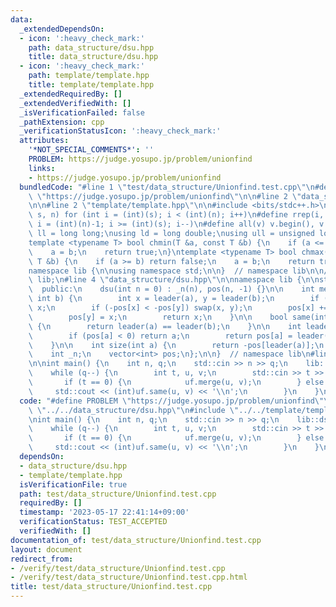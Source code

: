 ```yaml
---
data:
  _extendedDependsOn:
  - icon: ':heavy_check_mark:'
    path: data_structure/dsu.hpp
    title: data_structure/dsu.hpp
  - icon: ':heavy_check_mark:'
    path: template/template.hpp
    title: template/template.hpp
  _extendedRequiredBy: []
  _extendedVerifiedWith: []
  _isVerificationFailed: false
  _pathExtension: cpp
  _verificationStatusIcon: ':heavy_check_mark:'
  attributes:
    '*NOT_SPECIAL_COMMENTS*': ''
    PROBLEM: https://judge.yosupo.jp/problem/unionfind
    links:
    - https://judge.yosupo.jp/problem/unionfind
  bundledCode: "#line 1 \"test/data_structure/Unionfind.test.cpp\"\n#define PROBLEM\
    \ \"https://judge.yosupo.jp/problem/unionfind\"\n\n#line 2 \"data_structure/dsu.hpp\"\
    \n\n#line 2 \"template/template.hpp\"\n\n#include <bits/stdc++.h>\n\n#define rep(i,\
    \ s, n) for (int i = (int)(s); i < (int)(n); i++)\n#define rrep(i, s, n) for (int\
    \ i = (int)(n)-1; i >= (int)(s); i--)\n#define all(v) v.begin(), v.end()\n\nusing\
    \ ll = long long;\nusing ld = long double;\nusing ull = unsigned long long;\n\n\
    template <typename T> bool chmin(T &a, const T &b) {\n    if (a <= b) return false;\n\
    \    a = b;\n    return true;\n}\ntemplate <typename T> bool chmax(T &a, const\
    \ T &b) {\n    if (a >= b) return false;\n    a = b;\n    return true;\n}\n\n\
    namespace lib {\n\nusing namespace std;\n\n}  // namespace lib\n\n// using namespace\
    \ lib;\n#line 4 \"data_structure/dsu.hpp\"\n\nnamespace lib {\n\nstruct dsu {\n\
    \  public:\n    dsu(int n = 0) : _n(n), pos(n, -1) {}\n\n    int merge(int a,\
    \ int b) {\n        int x = leader(a), y = leader(b);\n        if (x == y) return\
    \ x;\n        if (-pos[x] < -pos[y]) swap(x, y);\n        pos[x] += pos[y];\n\
    \        pos[y] = x;\n        return x;\n    }\n\n    bool same(int a, int b)\
    \ {\n        return leader(a) == leader(b);\n    }\n\n    int leader(int a) {\n\
    \        if (pos[a] < 0) return a;\n        return pos[a] = leader(pos[a]);\n\
    \    }\n\n    int size(int a) {\n        return -pos[leader(a)];\n    }\n\n  private:\n\
    \    int _n;\n    vector<int> pos;\n};\n\n}  // namespace lib\n#line 5 \"test/data_structure/Unionfind.test.cpp\"\
    \n\nint main() {\n    int n, q;\n    std::cin >> n >> q;\n    lib::dsu uf(n);\n\
    \    while (q--) {\n        int t, u, v;\n        std::cin >> t >> u >> v;\n \
    \       if (t == 0) {\n            uf.merge(u, v);\n        } else {\n       \
    \     std::cout << (int)uf.same(u, v) << '\\n';\n        }\n    }\n}\n"
  code: "#define PROBLEM \"https://judge.yosupo.jp/problem/unionfind\"\n\n#include\
    \ \"../../data_structure/dsu.hpp\"\n#include \"../../template/template.hpp\"\n\
    \nint main() {\n    int n, q;\n    std::cin >> n >> q;\n    lib::dsu uf(n);\n\
    \    while (q--) {\n        int t, u, v;\n        std::cin >> t >> u >> v;\n \
    \       if (t == 0) {\n            uf.merge(u, v);\n        } else {\n       \
    \     std::cout << (int)uf.same(u, v) << '\\n';\n        }\n    }\n}"
  dependsOn:
  - data_structure/dsu.hpp
  - template/template.hpp
  isVerificationFile: true
  path: test/data_structure/Unionfind.test.cpp
  requiredBy: []
  timestamp: '2023-05-17 22:41:14+09:00'
  verificationStatus: TEST_ACCEPTED
  verifiedWith: []
documentation_of: test/data_structure/Unionfind.test.cpp
layout: document
redirect_from:
- /verify/test/data_structure/Unionfind.test.cpp
- /verify/test/data_structure/Unionfind.test.cpp.html
title: test/data_structure/Unionfind.test.cpp
---
```

